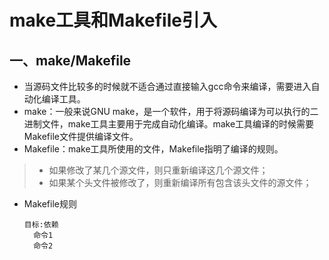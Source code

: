 # make工具和Makefile引入

## 一、make/Makefile

- 当源码文件比较多的时候就不适合通过直接输入gcc命令来编译，需要进入自动化编译工具。
- make：一般来说GNU make，是一个软件，用于将源码编译为可以执行的二进制文件，make工具主要用于完成自动化编译。make工具编译的时候需要Makefile文件提供编译文件。
- Makefile：make工具所使用的文件，Makefile指明了编译的规则。

> - 如果修改了某几个源文件，则只重新编译这几个源文件；
> - 如果某个头文件被修改了，则重新编译所有包含该头文件的源文件；

- Makefile规则

  ```
  目标:依赖
  	命令1
  	命令2
  ```

  



